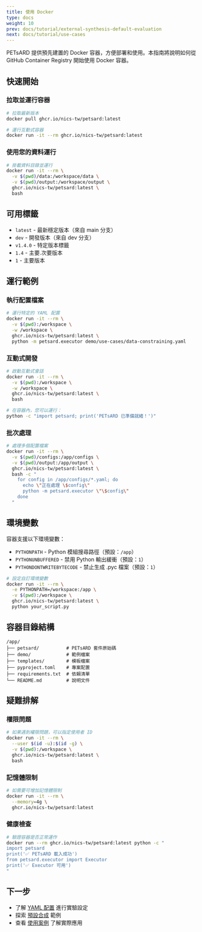 ```yaml
---
title: 使用 Docker
type: docs
weight: 10
prev: docs/tutorial/external-synthesis-default-evaluation
next: docs/tutorial/use-cases
---
```


PETsARD 提供預先建置的 Docker 容器，方便部署和使用。本指南將說明如何從 GitHub Container Registry 開始使用 Docker 容器。

## 快速開始

### 拉取並運行容器

```bash
# 拉取最新版本
docker pull ghcr.io/nics-tw/petsard:latest

# 運行互動式容器
docker run -it --rm ghcr.io/nics-tw/petsard:latest
```

### 使用您的資料運行

```bash
# 掛載資料目錄並運行
docker run -it --rm \
  -v $(pwd)/data:/workspace/data \
  -v $(pwd)/output:/workspace/output \
  ghcr.io/nics-tw/petsard:latest \
  bash
```

## 可用標籤

- `latest` - 最新穩定版本（來自 main 分支）
- `dev` - 開發版本（來自 dev 分支）
- `v1.4.0` - 特定版本標籤
- `1.4` - 主要.次要版本
- `1` - 主要版本

## 運行範例

### 執行配置檔案

```bash
# 運行特定的 YAML 配置
docker run -it --rm \
  -v $(pwd):/workspace \
  -w /workspace \
  ghcr.io/nics-tw/petsard:latest \
  python -m petsard.executor demo/use-cases/data-constraining.yaml
```

### 互動式開發

```bash
# 啟動互動式會話
docker run -it --rm \
  -v $(pwd):/workspace \
  -w /workspace \
  ghcr.io/nics-tw/petsard:latest \
  bash

# 在容器內，您可以運行：
python -c "import petsard; print('PETsARD 已準備就緒！')"
```

### 批次處理

```bash
# 處理多個配置檔案
docker run -it --rm \
  -v $(pwd)/configs:/app/configs \
  -v $(pwd)/output:/app/output \
  ghcr.io/nics-tw/petsard:latest \
  bash -c "
    for config in /app/configs/*.yaml; do
      echo \"正在處理 \$config\"
      python -m petsard.executor \"\$config\"
    done
  "
```

## 環境變數

容器支援以下環境變數：

- `PYTHONPATH` - Python 模組搜尋路徑（預設：`/app`）
- `PYTHONUNBUFFERED` - 禁用 Python 輸出緩衝（預設：`1`）
- `PYTHONDONTWRITEBYTECODE` - 禁止生成 .pyc 檔案（預設：`1`）

```bash
# 設定自訂環境變數
docker run -it --rm \
  -e PYTHONPATH=/workspace:/app \
  -v $(pwd):/workspace \
  ghcr.io/nics-tw/petsard:latest \
  python your_script.py
```

## 容器目錄結構

```
/app/
├── petsard/          # PETsARD 套件原始碼
├── demo/             # 範例檔案
├── templates/        # 模板檔案
├── pyproject.toml    # 專案配置
├── requirements.txt  # 依賴清單
└── README.md         # 說明文件
```

## 疑難排解

### 權限問題

```bash
# 如果遇到權限問題，可以指定使用者 ID
docker run -it --rm \
  --user $(id -u):$(id -g) \
  -v $(pwd):/workspace \
  ghcr.io/nics-tw/petsard:latest \
  bash
```

### 記憶體限制

```bash
# 如需要可增加記憶體限制
docker run -it --rm \
  --memory=4g \
  ghcr.io/nics-tw/petsard:latest
```

### 健康檢查

```bash
# 驗證容器是否正常運作
docker run --rm ghcr.io/nics-tw/petsard:latest python -c "
import petsard
print('✅ PETsARD 載入成功')
from petsard.executor import Executor
print('✅ Executor 可用')
"
```

## 下一步

- 了解 [YAML 配置](../yaml-config) 進行實驗設定
- 探索 [預設合成](../default-synthesis) 範例
- 查看 [使用案例](../use-cases) 了解實際應用